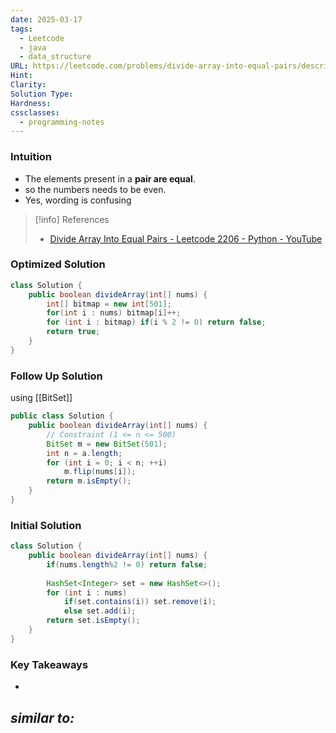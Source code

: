 ```yaml
---
date: 2025-03-17
tags:
  - Leetcode
  - java
  - data_structure
URL: https://leetcode.com/problems/divide-array-into-equal-pairs/description/
Hint: 
Clarity: 
Solution Type: 
Hardness: 
cssclasses:
  - programming-notes
---
```

### Intuition
- The elements present in a **pair are equal**.
- so the numbers needs to be even.
- Yes, wording is confusing

> [!info] References
> - [Divide Array Into Equal Pairs - Leetcode 2206 - Python - YouTube](https://youtu.be/vxcpdClAktE)
### Optimized Solution
```java title="Frequency array"
class Solution {
    public boolean divideArray(int[] nums) {
        int[] bitmap = new int[501];
        for(int i : nums) bitmap[i]++;
        for (int i : bitmap) if(i % 2 != 0) return false;
        return true;
    }
}
```
### Follow Up Solution
using [[BitSet]] 
```java title="Bitset Solution"
public class Solution {
    public boolean divideArray(int[] nums) {
	    // Constraint (1 <= n <= 500)
        BitSet m = new BitSet(501);
        int n = a.length;
        for (int i = 0; i < n; ++i)
            m.flip(nums[i]);
        return m.isEmpty();
    }
}
```
### Initial Solution
```java title="HashSet Solution"
class Solution {
    public boolean divideArray(int[] nums) {
		if(nums.length%2 != 0) return false;
        
        HashSet<Integer> set = new HashSet<>();
        for (int i : nums)
            if(set.contains(i)) set.remove(i);
            else set.add(i); 
        return set.isEmpty();
    }
}
```
### Key Takeaways
- 

*similar to:* 
- 